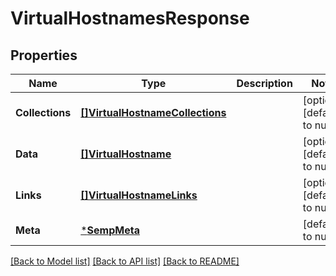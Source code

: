 # VirtualHostnamesResponse

## Properties
Name | Type | Description | Notes
------------ | ------------- | ------------- | -------------
**Collections** | [**[]VirtualHostnameCollections**](VirtualHostnameCollections.md) |  | [optional] [default to null]
**Data** | [**[]VirtualHostname**](VirtualHostname.md) |  | [optional] [default to null]
**Links** | [**[]VirtualHostnameLinks**](VirtualHostnameLinks.md) |  | [optional] [default to null]
**Meta** | [***SempMeta**](SempMeta.md) |  | [default to null]

[[Back to Model list]](../README.md#documentation-for-models) [[Back to API list]](../README.md#documentation-for-api-endpoints) [[Back to README]](../README.md)

